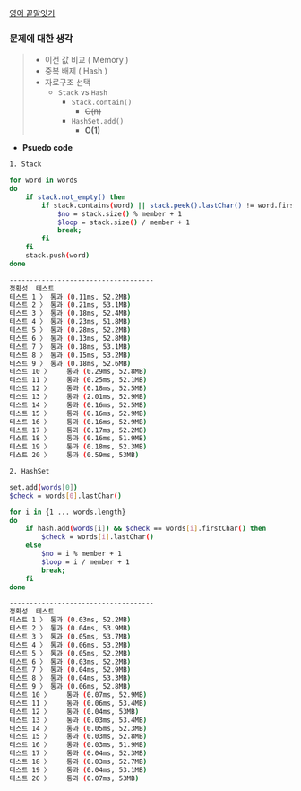 [영어 끝말잇기](https://programmers.co.kr/learn/courses/30/lessons/12981)

### 문제에 대한 생각
>   - 이전 값 비교 ( Memory )
>   - 중복 배제 ( Hash )
>   - 자료구조 선택
>       - `Stack` vs `Hash`
>           - `Stack.contain()`
>               - ~~O(n)~~
>           - `HashSet.add()`
>               - __O(1)__

- __Psuedo code__
```bash
1. Stack

for word in words
do
    if stack.not_empty() then
        if stack.contains(word) || stack.peek().lastChar() != word.firstChar() then
            $no = stack.size() % member + 1
            $loop = stack.size() / member + 1
            break;
        fi
    fi
    stack.push(word)
done

------------------------------------
정확성  테스트
테스트 1 〉	통과 (0.11ms, 52.2MB)
테스트 2 〉	통과 (0.21ms, 53.1MB)
테스트 3 〉	통과 (0.18ms, 52.4MB)
테스트 4 〉	통과 (0.23ms, 51.8MB)
테스트 5 〉	통과 (0.28ms, 52.2MB)
테스트 6 〉	통과 (0.13ms, 52.8MB)
테스트 7 〉	통과 (0.18ms, 53.1MB)
테스트 8 〉	통과 (0.15ms, 53.2MB)
테스트 9 〉	통과 (0.18ms, 52.6MB)
테스트 10 〉	통과 (0.29ms, 52.8MB)
테스트 11 〉	통과 (0.25ms, 52.1MB)
테스트 12 〉	통과 (0.18ms, 52.5MB)
테스트 13 〉	통과 (2.01ms, 52.9MB)
테스트 14 〉	통과 (0.16ms, 52.5MB)
테스트 15 〉	통과 (0.16ms, 52.9MB)
테스트 16 〉	통과 (0.16ms, 52.9MB)
테스트 17 〉	통과 (0.17ms, 52.2MB)
테스트 18 〉	통과 (0.16ms, 51.9MB)
테스트 19 〉	통과 (0.18ms, 52.3MB)
테스트 20 〉	통과 (0.59ms, 53MB)
```
```bash
2. HashSet

set.add(words[0])
$check = words[0].lastChar()

for i in {1 ... words.length}
do
    if hash.add(words[i]) && $check == words[i].firstChar() then
        $check = words[i].lastChar()
    else
        $no = i % member + 1
        $loop = i / member + 1
        break;
    fi
done

------------------------------------
정확성  테스트
테스트 1 〉	통과 (0.03ms, 52.2MB)
테스트 2 〉	통과 (0.04ms, 53.9MB)
테스트 3 〉	통과 (0.05ms, 53.7MB)
테스트 4 〉	통과 (0.06ms, 53.2MB)
테스트 5 〉	통과 (0.05ms, 52.2MB)
테스트 6 〉	통과 (0.03ms, 52.2MB)
테스트 7 〉	통과 (0.04ms, 52.9MB)
테스트 8 〉	통과 (0.04ms, 53.3MB)
테스트 9 〉	통과 (0.06ms, 52.8MB)
테스트 10 〉	통과 (0.07ms, 52.9MB)
테스트 11 〉	통과 (0.06ms, 53.4MB)
테스트 12 〉	통과 (0.04ms, 53MB)
테스트 13 〉	통과 (0.03ms, 53.4MB)
테스트 14 〉	통과 (0.05ms, 52.3MB)
테스트 15 〉	통과 (0.03ms, 52.8MB)
테스트 16 〉	통과 (0.03ms, 51.9MB)
테스트 17 〉	통과 (0.04ms, 52.3MB)
테스트 18 〉	통과 (0.03ms, 52.7MB)
테스트 19 〉	통과 (0.04ms, 53.1MB)
테스트 20 〉	통과 (0.07ms, 53MB)
```